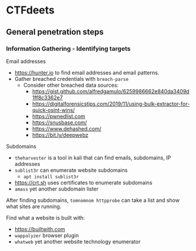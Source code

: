 # CTFdeets

## General penetration steps

### Information Gathering - Identifying targets

Email addresses

* https://hunter.io to find email addresses and email patterns.
* Gather breached credentials with `breach-parse`
  * Consider other breached data sources: 
    * https://gist.github.com/alfredgamulo/6259986662e840da3409d1ff8c3362e7
    * https://digitalforensicstips.com/2019/11/using-bulk-extractor-for-quick-osint-wins/
    * https://pwnedlist.com
    * https://snusbase.com/
    * https://www.dehashed.com/
    * https://bit.ly/deepwebz

Subdomains

* `theharvester` is a tool in kali that can find emails, subdomains, IP addresses
* `sublist3r` can enumerate website subdomains
  * `apt install sublist3r`
* https://crt.sh uses certificates to enumerate subdomains
* `amass` yet another subdomain lister

After finding subdomains, `tomnomnom httpprobe` can take a list and show what sites are running.

Find what a website is built with:
* https://builtwith.com
* `wappalyzer` browser plugin
* `whatweb` yet another website technology enumerator
